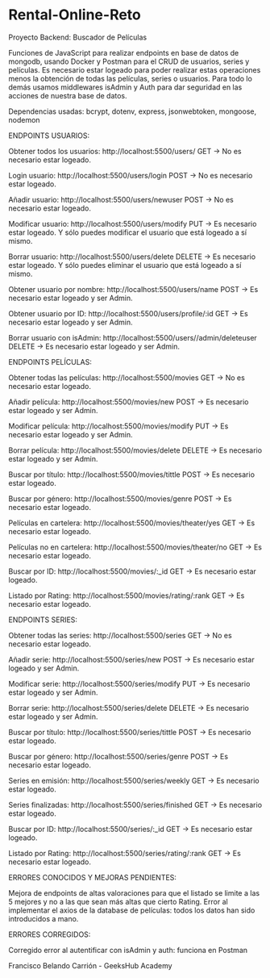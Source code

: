 # Rental-Online-Reto
Proyecto Backend: Buscador de Películas

Funciones de JavaScript para realizar endpoints en base de datos de mongodb, usando Docker y Postman para el CRUD de usuarios, series y películas. Es necesario estar logeado para poder realizar estas operaciones menos la obtención de todas las películas, series o usuarios. Para todo lo demás usamos middlewares isAdmin y Auth para dar seguridad en las acciones de nuestra base de datos.


Dependencias usadas: bcrypt, dotenv, express, jsonwebtoken, mongoose, nodemon




ENDPOINTS USUARIOS:



Obtener todos los usuarios: http://localhost:5500/users/ GET -> No es necesario estar logeado.

Login usuario: http://localhost:5500/users/login POST -> No es necesario estar logeado.

Añadir usuario: http://localhost:5500/users/newuser POST -> No es necesario estar logeado.

Modificar usuario: http://localhost:5500/users/modify PUT -> Es necesario estar logeado. Y sólo puedes modificar el usuario que está logeado a sí mismo.

Borrar usuario: http://localhost:5500/users/delete DELETE -> Es necesario estar logeado. Y sólo puedes eliminar el usuario que está logeado a sí mismo.

Obtener usuario por nombre: http://localhost:5500/users/name POST -> Es necesario estar logeado y ser Admin.

Obtener usuario por ID: http://localhost:5500/users/profile/:id GET -> Es necesario estar logeado y ser Admin.

Borrar usuario con isAdmin: http://localhost:5500/users//admin/deleteuser DELETE -> Es necesario estar logeado y ser Admin.




ENDPOINTS PELÍCULAS:



Obtener todas las películas: http://localhost:5500/movies GET -> No es necesario estar logeado.

Añadir película: http://localhost:5500/movies/new POST -> Es necesario estar logeado y ser Admin.

Modificar película: http://localhost:5500/movies/modify PUT -> Es necesario estar logeado y ser Admin.

Borrar película: http://localhost:5500/movies/delete DELETE -> Es necesario estar logeado y ser Admin.

Buscar por título: http://localhost:5500/movies/tittle POST  -> Es necesario estar logeado.

Buscar por género: http://localhost:5500/movies/genre POST  -> Es necesario estar logeado.

Películas en cartelera: http://localhost:5500/movies/theater/yes GET  -> Es necesario estar logeado.

Películas no en cartelera: http://localhost:5500/movies/theater/no GET  -> Es necesario estar logeado.

Buscar por ID: http://localhost:5500/movies/:_id GET  -> Es necesario estar logeado.

Listado por Rating: http://localhost:5500/movies/rating/:rank GET  -> Es necesario estar logeado.


 

ENDPOINTS SERIES:



Obtener todas las series: http://localhost:5500/series GET -> No es necesario estar logeado.

Añadir serie: http://localhost:5500/series/new POST -> Es necesario estar logeado y ser Admin.

Modificar serie: http://localhost:5500/series/modify PUT -> Es necesario estar logeado y ser Admin.

Borrar serie: http://localhost:5500/series/delete DELETE -> Es necesario estar logeado y ser Admin.

Buscar por título: http://localhost:5500/series/tittle POST -> Es necesario estar logeado.

Buscar por género: http://localhost:5500/series/genre POST -> Es necesario estar logeado.

Series en emisión: http://localhost:5500/series/weekly GET -> Es necesario estar logeado.

Series finalizadas: http://localhost:5500/series/finished GET -> Es necesario estar logeado.

Buscar por ID: http://localhost:5500/series/:_id GET -> Es necesario estar logeado.

Listado por Rating: http://localhost:5500/series/rating/:rank GET -> Es necesario estar logeado.


ERRORES CONOCIDOS Y MEJORAS PENDIENTES:

Mejora de endpoints de altas valoraciones para que el listado se limite a las 5 mejores y no a las que sean más altas que cierto Rating.
Error al implementar el axios de la database de películas: todos los datos han sido introducidos a mano.

ERRORES CORREGIDOS:

Corregido error al autentificar con isAdmin y auth: funciona en Postman

 
Francisco Belando Carrión - GeeksHub Academy
